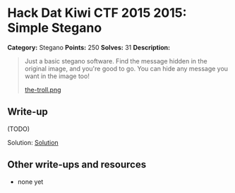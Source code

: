 # Hack Dat Kiwi CTF 2015 2015: Simple Stegano

**Category:** Stegano
**Points:** 250
**Solves:** 31
**Description:**

> Just a basic stegano software. Find the message hidden in the original image, and you're good to go. You can hide any message you want in the image too!
> 
> [the-troll.png](./the-troll.png)


## Write-up

(TODO)

Solution: [Solution](./stegano.py)

## Other write-ups and resources

* none yet
